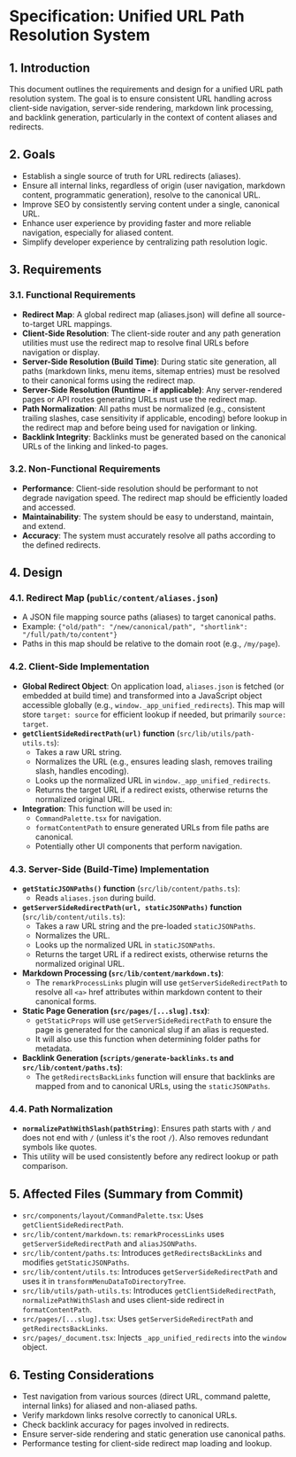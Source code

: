 # Specification: Unified URL Path Resolution System

## 1. Introduction

This document outlines the requirements and design for a unified URL path resolution system. The goal is to ensure consistent URL handling across client-side navigation, server-side rendering, markdown link processing, and backlink generation, particularly in the context of content aliases and redirects.

## 2. Goals

- Establish a single source of truth for URL redirects (aliases).
- Ensure all internal links, regardless of origin (user navigation, markdown content, programmatic generation), resolve to the canonical URL.
- Improve SEO by consistently serving content under a single, canonical URL.
- Enhance user experience by providing faster and more reliable navigation, especially for aliased content.
- Simplify developer experience by centralizing path resolution logic.

## 3. Requirements

### 3.1. Functional Requirements

- **Redirect Map**: A global redirect map (aliases.json) will define all source-to-target URL mappings.
- **Client-Side Resolution**: The client-side router and any path generation utilities must use the redirect map to resolve final URLs before navigation or display.
- **Server-Side Resolution (Build Time)**: During static site generation, all paths (markdown links, menu items, sitemap entries) must be resolved to their canonical forms using the redirect map.
- **Server-Side Resolution (Runtime - if applicable)**: Any server-rendered pages or API routes generating URLs must use the redirect map.
- **Path Normalization**: All paths must be normalized (e.g., consistent trailing slashes, case sensitivity if applicable, encoding) before lookup in the redirect map and before being used for navigation or linking.
- **Backlink Integrity**: Backlinks must be generated based on the canonical URLs of the linking and linked-to pages.

### 3.2. Non-Functional Requirements

- **Performance**: Client-side resolution should be performant to not degrade navigation speed. The redirect map should be efficiently loaded and accessed.
- **Maintainability**: The system should be easy to understand, maintain, and extend.
- **Accuracy**: The system must accurately resolve all paths according to the defined redirects.

## 4. Design

### 4.1. Redirect Map (`public/content/aliases.json`)

- A JSON file mapping source paths (aliases) to target canonical paths.
- Example: `{"old/path": "/new/canonical/path", "shortlink": "/full/path/to/content"}`
- Paths in this map should be relative to the domain root (e.g., `/my/page`).

### 4.2. Client-Side Implementation

- **Global Redirect Object**: On application load, `aliases.json` is fetched (or embedded at build time) and transformed into a JavaScript object accessible globally (e.g., `window._app_unified_redirects`). This map will store `target: source` for efficient lookup if needed, but primarily `source: target`.
- **`getClientSideRedirectPath(url)` function** (`src/lib/utils/path-utils.ts`):
  - Takes a raw URL string.
  - Normalizes the URL (e.g., ensures leading slash, removes trailing slash, handles encoding).
  - Looks up the normalized URL in `window._app_unified_redirects`.
  - Returns the target URL if a redirect exists, otherwise returns the normalized original URL.
- **Integration**: This function will be used in:
  - `CommandPalette.tsx` for navigation.
  - `formatContentPath` to ensure generated URLs from file paths are canonical.
  - Potentially other UI components that perform navigation.

### 4.3. Server-Side (Build-Time) Implementation

- **`getStaticJSONPaths()` function** (`src/lib/content/paths.ts`):
  - Reads `aliases.json` during build.
- **`getServerSideRedirectPath(url, staticJSONPaths)` function** (`src/lib/content/utils.ts`):
  - Takes a raw URL string and the pre-loaded `staticJSONPaths`.
  - Normalizes the URL.
  - Looks up the normalized URL in `staticJSONPaths`.
  - Returns the target URL if a redirect exists, otherwise returns the normalized original URL.
- **Markdown Processing (`src/lib/content/markdown.ts`)**:
  - The `remarkProcessLinks` plugin will use `getServerSideRedirectPath` to resolve all `<a>` href attributes within markdown content to their canonical forms.
- **Static Page Generation (`src/pages/[...slug].tsx`)**:
  - `getStaticProps` will use `getServerSideRedirectPath` to ensure the page is generated for the canonical slug if an alias is requested.
  - It will also use this function when determining folder paths for metadata.
- **Backlink Generation (`scripts/generate-backlinks.ts` and `src/lib/content/paths.ts`)**:
  - The `getRedirectsBackLinks` function will ensure that backlinks are mapped from and to canonical URLs, using the `staticJSONPaths`.

### 4.4. Path Normalization

- **`normalizePathWithSlash(pathString)`**: Ensures path starts with `/` and does not end with `/` (unless it's the root `/`). Also removes redundant symbols like quotes.
- This utility will be used consistently before any redirect lookup or path comparison.

## 5. Affected Files (Summary from Commit)

- `src/components/layout/CommandPalette.tsx`: Uses `getClientSideRedirectPath`.
- `src/lib/content/markdown.ts`: `remarkProcessLinks` uses `getServerSideRedirectPath` and `aliasJSONPaths`.
- `src/lib/content/paths.ts`: Introduces `getRedirectsBackLinks` and modifies `getStaticJSONPaths`.
- `src/lib/content/utils.ts`: Introduces `getServerSideRedirectPath` and uses it in `transformMenuDataToDirectoryTree`.
- `src/lib/utils/path-utils.ts`: Introduces `getClientSideRedirectPath`, `normalizePathWithSlash` and uses client-side redirect in `formatContentPath`.
- `src/pages/[...slug].tsx`: Uses `getServerSideRedirectPath` and `getRedirectsBackLinks`.
- `src/pages/_document.tsx`: Injects `_app_unified_redirects` into the `window` object.

## 6. Testing Considerations

- Test navigation from various sources (direct URL, command palette, internal links) for aliased and non-aliased paths.
- Verify markdown links resolve correctly to canonical URLs.
- Check backlink accuracy for pages involved in redirects.
- Ensure server-side rendering and static generation use canonical paths.
- Performance testing for client-side redirect map loading and lookup.
